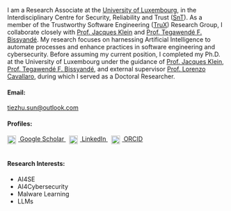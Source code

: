 
I am a Research Associate at the [University of Luxembourg](https://www.uni.lu/en/), in the Interdisciplinary Centre for Security, Reliability and Trust ([SnT](https://www.uni.lu/snt-en/)). As a member of the Trustworthy Software Engineering ([TruX](https://www.uni.lu/snt-en/research-groups/trux/)) Research Group, I collaborate closely with [Prof. Jacques Klein](https://jacquesklein2302.github.io/) and [Prof. Tegawendé F. Bissyandé](https://bissyande.github.io/). My research focuses on harnessing Artificial Intelligence to automate processes and enhance practices in software engineering and cybersecurity. Before assuming my current position, I completed my Ph.D. at the University of Luxembourg under the guidance of [Prof. Jacques Klein](https://jacquesklein2302.github.io/), [Prof. Tegawendé F. Bissyandé](https://bissyande.github.io/), and external supervisor [Prof. Lorenzo Cavallaro](https://s2lab.cs.ucl.ac.uk/people/sullivan/), during which I served as a Doctoral Researcher.

#### Email:
<a href="mailto:firstname.lastname&#64;outlook.com">tiezhu.sun&#64;outlook.com</a>

#### Profiles: 
<!-- <div> 
    <a href="https://scholar.google.com/citations?user=J1OhWrIAAAAJ&hl" target="_blank">
        <i class="bi bi-google"></i> Google Scholar
    </a>  
    &nbsp;
    <a href="https://www.linkedin.com/in/tiezhu-sun" target="_blank">
        <i class="bi bi-linkedin"></i> LinkedIn
    </a>
    &nbsp;
    <a href="https://orcid.org/0000-0001-7141-8488" target="_blank">
        <i class="bi bi-circle-fill" style="color: #A6CE39;"></i> ORCID
    </a>  
<div> <br> -->

<div>
    <a href="https://scholar.google.com/citations?user=J1OhWrIAAAAJ&hl" target="_blank">
        <img src="https://www.svgrepo.com/show/349396/google-scholar.svg" alt="Google Scholar" style="width: 20px; vertical-align: middle; margin-right: 5px;">
        Google Scholar
    </a>
    &nbsp;
    <a href="https://www.linkedin.com/in/tiezhu-sun" target="_blank">
        <img src="https://upload.wikimedia.org/wikipedia/commons/8/81/LinkedIn_icon.svg" alt="LinkedIn" style="width: 20px; vertical-align: middle; margin-right: 5px;">
        LinkedIn
    </a>
    &nbsp;
    <a href="https://orcid.org/0000-0001-7141-8488" target="_blank">
        <img src="https://upload.wikimedia.org/wikipedia/commons/0/06/ORCID_iD.svg" alt="ORCID" style="width: 20px; vertical-align: middle; margin-right: 5px;">
        ORCID
    </a>
<div><br>

#### Research Interests:
- AI4SE  
- AI4Cybersecurity  
- Malware Learning  
- LLMs
